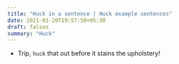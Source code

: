 ```yaml
---
title: "Huck in a sentence | Huck example sentences"
date: 2021-01-20T19:57:50+05:30
draft: falses
summary: "Huck"
---
```

- Trip, `huck` that out before it stains the upholstery!
                 

